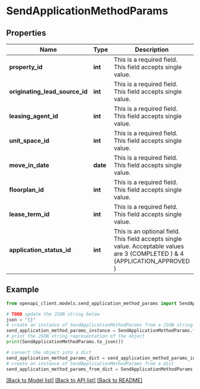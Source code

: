 # SendApplicationMethodParams


## Properties

Name | Type | Description | Notes
------------ | ------------- | ------------- | -------------
**property_id** | **int** | This is a required field. This field accepts single value. | 
**originating_lead_source_id** | **int** | This is a required field. This field accepts single value. | 
**leasing_agent_id** | **int** | This is a required field. This field accepts single value. | [optional] 
**unit_space_id** | **int** | This is a required field. This field accepts single value. | [optional] 
**move_in_date** | **date** | This is a required field. This field accepts single value. | [optional] 
**floorplan_id** | **int** | This is a required field. This field accepts single value. | [optional] 
**lease_term_id** | **int** | This is a required field. This field accepts single value. | [optional] 
**application_status_id** | **int** | This is an optional field. This field accepts single value. Acceptable values are 3 (COMPLETED ) &amp; 4 (APPLICATION_APPROVED ) | [optional] 

## Example

```python
from openapi_client.models.send_application_method_params import SendApplicationMethodParams

# TODO update the JSON string below
json = "{}"
# create an instance of SendApplicationMethodParams from a JSON string
send_application_method_params_instance = SendApplicationMethodParams.from_json(json)
# print the JSON string representation of the object
print(SendApplicationMethodParams.to_json())

# convert the object into a dict
send_application_method_params_dict = send_application_method_params_instance.to_dict()
# create an instance of SendApplicationMethodParams from a dict
send_application_method_params_from_dict = SendApplicationMethodParams.from_dict(send_application_method_params_dict)
```
[[Back to Model list]](../README.md#documentation-for-models) [[Back to API list]](../README.md#documentation-for-api-endpoints) [[Back to README]](../README.md)


